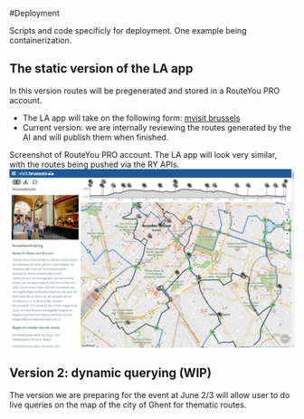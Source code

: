 #Deployment

Scripts and code specificly for deployment. One example being containerization.


## The static version of the LA app

In this version routes will be pregenerated and stored in a RouteYou PRO account. 

- The LA app will take on the following form: [mvisit brussels](https://mvisitbrussels.routeyou.com)
- Current version: we are internally reviewing the routes generated by the AI and will publish them when finished.

Screenshot of RouteYou PRO account. The LA app will look very similar, with the routes being pushed via the RY APIs.
![RouteYou PRO Account](./ScreenshotRYPROLayout.png)



## Version 2: dynamic querying (WIP)

The version we are preparing for the event at June 2/3 will allow user to do live queries on the map of the city of Ghent for thematic routes. 